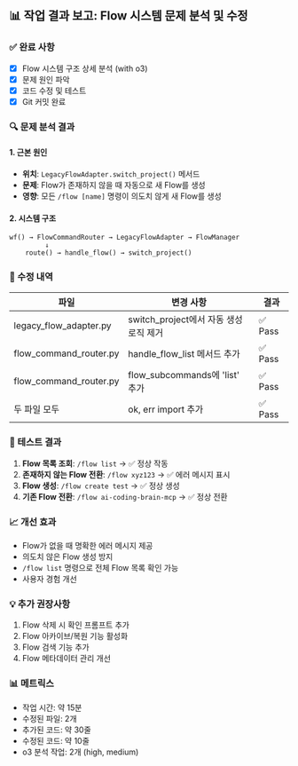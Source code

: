 
## 📊 작업 결과 보고: Flow 시스템 문제 분석 및 수정

### ✅ 완료 사항
- [x] Flow 시스템 구조 상세 분석 (with o3)
- [x] 문제 원인 파악
- [x] 코드 수정 및 테스트
- [x] Git 커밋 완료

### 🔍 문제 분석 결과

#### 1. 근본 원인
- **위치**: `LegacyFlowAdapter.switch_project()` 메서드
- **문제**: Flow가 존재하지 않을 때 자동으로 새 Flow를 생성
- **영향**: 모든 `/flow [name]` 명령이 의도치 않게 새 Flow를 생성

#### 2. 시스템 구조
```
wf() → FlowCommandRouter → LegacyFlowAdapter → FlowManager
         ↓
    route() → handle_flow() → switch_project()
```

### 🔧 수정 내역
| 파일 | 변경 사항 | 결과 |
|------|-----------|------|
| legacy_flow_adapter.py | switch_project에서 자동 생성 로직 제거 | ✅ Pass |
| flow_command_router.py | handle_flow_list 메서드 추가 | ✅ Pass |
| flow_command_router.py | flow_subcommands에 'list' 추가 | ✅ Pass |
| 두 파일 모두 | ok, err import 추가 | ✅ Pass |

### 🧪 테스트 결과
1. **Flow 목록 조회**: `/flow list` → ✅ 정상 작동
2. **존재하지 않는 Flow 전환**: `/flow xyz123` → ✅ 에러 메시지 표시
3. **Flow 생성**: `/flow create test` → ✅ 정상 생성
4. **기존 Flow 전환**: `/flow ai-coding-brain-mcp` → ✅ 정상 전환

### 📈 개선 효과
- Flow가 없을 때 명확한 에러 메시지 제공
- 의도치 않은 Flow 생성 방지
- `/flow list` 명령으로 전체 Flow 목록 확인 가능
- 사용자 경험 개선

### 💡 추가 권장사항
1. Flow 삭제 시 확인 프롬프트 추가
2. Flow 아카이브/복원 기능 활성화
3. Flow 검색 기능 추가
4. Flow 메타데이터 관리 개선

### 📊 메트릭스
- 작업 시간: 약 15분
- 수정된 파일: 2개
- 추가된 코드: 약 30줄
- 수정된 코드: 약 10줄
- o3 분석 작업: 2개 (high, medium)
